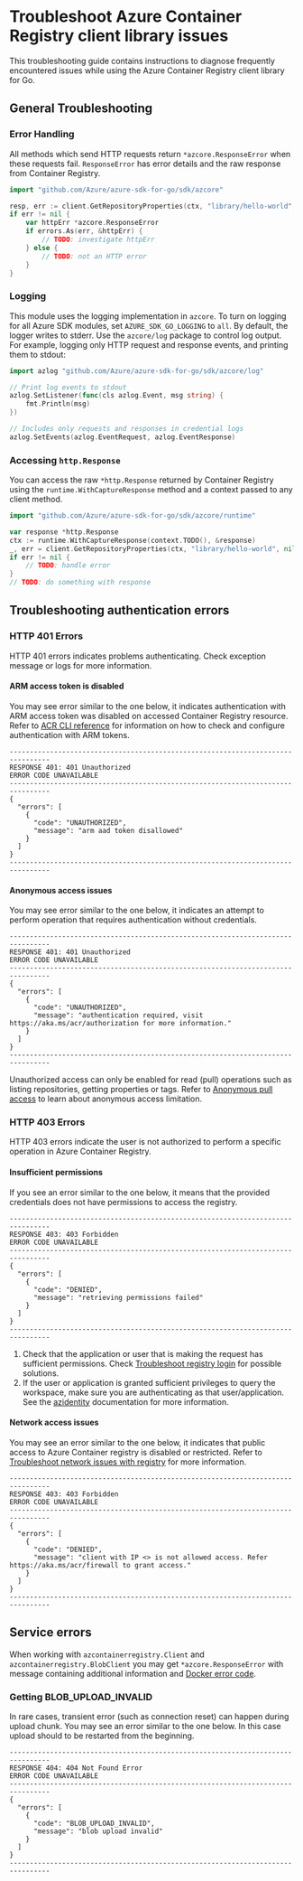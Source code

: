 # Troubleshoot Azure Container Registry client library issues

This troubleshooting guide contains instructions to diagnose frequently encountered issues while using the Azure Container Registry client library for Go.

## General Troubleshooting

### Error Handling

All methods which send HTTP requests return `*azcore.ResponseError` when these requests fail. `ResponseError` has error details and the raw response from Container Registry.

```go
import "github.com/Azure/azure-sdk-for-go/sdk/azcore"

resp, err := client.GetRepositoryProperties(ctx, "library/hello-world", nil)
if err != nil {
	var httpErr *azcore.ResponseError
	if errors.As(err, &httpErr) {
		// TODO: investigate httpErr
	} else {
		// TODO: not an HTTP error
	}
}
```

### Logging

This module uses the logging implementation in `azcore`. To turn on logging for all Azure SDK modules, set `AZURE_SDK_GO_LOGGING` to `all`. By default, the logger writes to stderr. Use the `azcore/log` package to control log output. For example, logging only HTTP request and response events, and printing them to stdout:

```go
import azlog "github.com/Azure/azure-sdk-for-go/sdk/azcore/log"

// Print log events to stdout
azlog.SetListener(func(cls azlog.Event, msg string) {
	fmt.Println(msg)
})

// Includes only requests and responses in credential logs
azlog.SetEvents(azlog.EventRequest, azlog.EventResponse)
```

### Accessing `http.Response`

You can access the raw `*http.Response` returned by Container Registry using the `runtime.WithCaptureResponse` method and a context passed to any client method.

```go
import "github.com/Azure/azure-sdk-for-go/sdk/azcore/runtime"

var response *http.Response
ctx := runtime.WithCaptureResponse(context.TODO(), &response)
_, err = client.GetRepositoryProperties(ctx, "library/hello-world", nil)
if err != nil {
	// TODO: handle error
}
// TODO: do something with response
```

## Troubleshooting authentication errors

### HTTP 401 Errors

HTTP 401 errors indicates problems authenticating. Check exception message or logs for more information.

#### ARM access token is disabled

You may see error similar to the one below, it indicates authentication with ARM access token was disabled on accessed Container Registry resource.
Refer to [ACR CLI reference](https://learn.microsoft.com/cli/azure/acr/config/authentication-as-arm?view=azure-cli-latest) for information on how to
check and configure authentication with ARM tokens.

```text
--------------------------------------------------------------------------------
RESPONSE 401: 401 Unauthorized
ERROR CODE UNAVAILABLE
--------------------------------------------------------------------------------
{
  "errors": [
    {
      "code": "UNAUTHORIZED",
      "message": "arm aad token disallowed"
    }
  ]
}
--------------------------------------------------------------------------------
```

#### Anonymous access issues
You may see error similar to the one below, it indicates an attempt to perform operation that requires authentication without credentials.

```text
--------------------------------------------------------------------------------
RESPONSE 401: 401 Unauthorized
ERROR CODE UNAVAILABLE
--------------------------------------------------------------------------------
{
  "errors": [
    {
      "code": "UNAUTHORIZED",
      "message": "authentication required, visit https://aka.ms/acr/authorization for more information."
    }
  ]
}
--------------------------------------------------------------------------------
```

Unauthorized access can only be enabled for read (pull) operations such as listing repositories, getting properties or tags.
Refer to [Anonymous pull access](https://docs.microsoft.com/azure/container-registry/anonymous-pull-access) to learn about anonymous access limitation.

### HTTP 403 Errors

HTTP 403 errors indicate the user is not authorized to perform a specific operation in Azure Container Registry.

#### Insufficient permissions

If you see an error similar to the one below, it means that the provided credentials does not have permissions to access the registry.
```text
--------------------------------------------------------------------------------
RESPONSE 403: 403 Forbidden
ERROR CODE UNAVAILABLE
--------------------------------------------------------------------------------
{
  "errors": [
    {
      "code": "DENIED",
      "message": "retrieving permissions failed"
    }
  ]
}
--------------------------------------------------------------------------------
```

1. Check that the application or user that is making the request has sufficient permissions.
   Check [Troubleshoot registry login](https://docs.microsoft.com/azure/container-registry/container-registry-troubleshoot-login) for possible solutions.
2. If the user or application is granted sufficient privileges to query the workspace, make sure you are
   authenticating as that user/application. See the [azidentity](https://pkg.go.dev/github.com/Azure/azure-sdk-for-go/sdk/azidentity) documentation for more information.

#### Network access issues

You may see an error similar to the one below, it indicates that public access to Azure Container registry is disabled or restricted.
Refer to [Troubleshoot network issues with registry](https://docs.microsoft.com/azure/container-registry/container-registry-troubleshoot-access) for more information.
```text
--------------------------------------------------------------------------------
RESPONSE 403: 403 Forbidden
ERROR CODE UNAVAILABLE
--------------------------------------------------------------------------------
{
  "errors": [
    {
      "code": "DENIED",
      "message": "client with IP <> is not allowed access. Refer https://aka.ms/acr/firewall to grant access."
    }
  ]
}
--------------------------------------------------------------------------------
```

## Service errors

When working with `azcontainerregistry.Client` and `azcontainerregistry.BlobClient` you may get `*azcore.ResponseError` with
message containing additional information and [Docker error code](https://docs.docker.com/registry/spec/api/#errors-2).

### Getting BLOB_UPLOAD_INVALID

In rare cases, transient error (such as connection reset) can happen during upload chunk. You may see an error similar to the one below. In this case upload should to be restarted from the beginning.
```text
--------------------------------------------------------------------------------
RESPONSE 404: 404 Not Found Error
ERROR CODE UNAVAILABLE
--------------------------------------------------------------------------------
{
  "errors": [
    {
      "code": "BLOB_UPLOAD_INVALID",
      "message": "blob upload invalid"
    }
  ]
}
--------------------------------------------------------------------------------
```